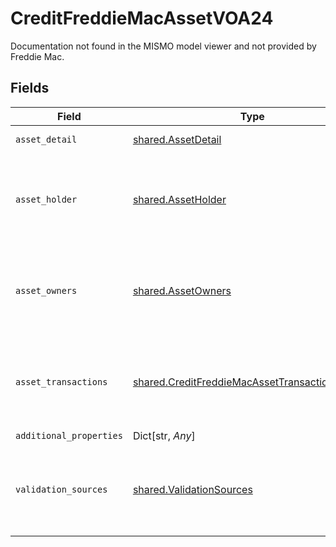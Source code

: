 # CreditFreddieMacAssetVOA24

Documentation not found in the MISMO model viewer and not provided by Freddie Mac.


## Fields

| Field                                                                                                          | Type                                                                                                           | Required                                                                                                       | Description                                                                                                    |
| -------------------------------------------------------------------------------------------------------------- | -------------------------------------------------------------------------------------------------------------- | -------------------------------------------------------------------------------------------------------------- | -------------------------------------------------------------------------------------------------------------- |
| `asset_detail`                                                                                                 | [shared.AssetDetail](../../models/shared/assetdetail.md)                                                       | :heavy_check_mark:                                                                                             | Details about an asset.                                                                                        |
| `asset_holder`                                                                                                 | [shared.AssetHolder](../../models/shared/assetholder.md)                                                       | :heavy_check_mark:                                                                                             | Documentation not found in the MISMO model viewer and not provided by Freddie Mac.                             |
| `asset_owners`                                                                                                 | [shared.AssetOwners](../../models/shared/assetowners.md)                                                       | :heavy_check_mark:                                                                                             | Documentation not found in the MISMO model viewer and not provided by Freddie Mac.                             |
| `asset_transactions`                                                                                           | [shared.CreditFreddieMacAssetTransactionsVOA24](../../models/shared/creditfreddiemacassettransactionsvoa24.md) | :heavy_check_mark:                                                                                             | Documentation not found in the MISMO model viewer and not provided by Freddie Mac.                             |
| `additional_properties`                                                                                        | Dict[str, *Any*]                                                                                               | :heavy_minus_sign:                                                                                             | N/A                                                                                                            |
| `validation_sources`                                                                                           | [shared.ValidationSources](../../models/shared/validationsources.md)                                           | :heavy_check_mark:                                                                                             | Documentation not found in the MISMO model viewer and not provided by Freddie Mac.                             |